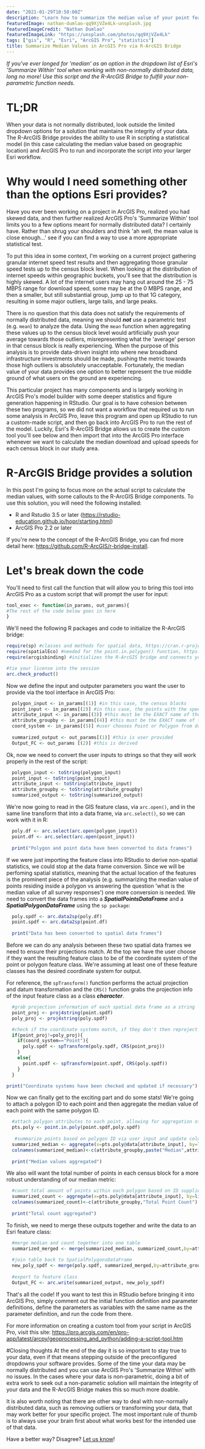 ```yaml
---
date: "2021-01-29T10:50:00Z"
description: "Learn how to summarize the median value of your point features within a polygon feature class in ArcGIS Pro using the R-ArcGIS bridge."
featuredImage: nathan-dumlao-qq9XjVZe4Lk-unsplash.jpg
featuredImageCredit: "Nathan Dumlao"
featuredImageLink: "https://unsplash.com/photos/qq9XjVZe4Lk"
tags: ["gis", "R", "Esri", "ArcGIS Pro", "statistics"]
title: Summarize Median Values in ArcGIS Pro via R-ArcGIS Bridge
---
```

_If you've ever longed for 'median' as an option in the dropdown list of Esri's 'Summarize Within' tool when working with non-normally distributed data, long no more! Use this script and the R-ArcGIS Bridge to fulfill your non-parametric function needs._

# TL;DR
When your data is not normally distributed, look outside the limited dropdown options for a solution that maintains the integrity of your data. The R-ArcGIS Bridge provides the ability to use R in scripting a statistical model (in this case calculating the median value based on geographic location) and ArcGIS Pro to run and incorporate the script into your larger Esri workflow. 

# Why would I need something other than the options Esri provides?
Have you ever been working on a project in ArcGIS Pro, realized you had skewed data, and then further realized ArcGIS Pro's 'Summarize Within' tool limits you to a few options meant for normally distributed data? I certainly have. Rather than shrug your shoulders and think 'ah well, the mean value is close enough...' see if you can find a way to use a more appropriate statistical test.

To put this idea in some context, I'm working on a current project gathering granular internet speed test results and then aggregating those granular speed tests up to the census block level. When looking at the distribution of internet speeds within geographic buckets, you'll see that the distribution is highly skewed. A lot of the internet users may hang out around the 25 - 75 MBPS range for download speed, some may be at the 0 MBPS range, and then a smaller, but still substantial group, jump up to that 1G category, resulting in some major outliers, large tails, and large peaks. 

There is no question that this data does not satisfy the requirements of normally distributed data, meaning we should ***not*** use a parametric test (e.g. `mean`) to analyze the data. Using the `mean` function when aggregating these values up to the census block level would artificially push your average towards those outliers, misrepresenting what the 'average' person in that census block is really experiencing. When the purpose of this analysis is to provide data-driven insight into where new broadband infrastructure investments should be made, pushing the metric towards those high outliers is absolutely unacceptable. Fortunately, the median value of your data provides one option to better represent the true middle ground of what users on the ground are experiencing. 

This particular project has many components and is largely working in ArcGIS Pro's model builder with some deeper statistics and figure generation happening in RStudio. Our goal is to have cohesion between these two programs, so we did not want a workflow that required us to run some analysis in ArcGIS Pro, leave this program and open up RStudio to run a custom-made script, and then go back into ArcGIS Pro to run the rest of the model. Luckily, Esri's R-ArcGIS Bridge allows us to create the custom tool you'll see below and then import that into the ArcGIS Pro interface whenever we want to calculate the median download and upload speeds for each census block in our study area.  

# R-ArcGIS Bridge provides a solution
In this post I'm going to focus more on the actual script to calculate the median values, with some callouts to the R-ArcGIS Bridge components. To use this solution, you will need the following installed:
- R and Rstudio 3.5 or later (https://rstudio-education.github.io/hopr/starting.html) 
- ArcGIS Pro 2.2 or later

If you're new to the concept of the R-ArcGIS Bridge, you can fnd more detail here: https://github.com/R-ArcGIS/r-bridge-install.

# Let's break down the code
You'll need to first call the function that will allow you to bring this tool into ArcGIS Pro as a custom script that will prompt the user for input:
```r
tool_exec <- function(in_params, out_params){
#The rest of the code below goes in here
}
```
We'll need the following R packages and code to initialize the R-ArcGIS bridge:

```r
require(sp) #classes and methods for spatial data, https://cran.r-project.org/web/packages/sp/index.html
require(spatialEco) #needed for the point.in.polygon() function, https://cran.r-project.org/web/packages/spatialEco/index.html
require(arcgisbinding) #initializes the R-ArcGIS bridge and connects your Esri license info

#tie your license into the session
arc.check_product()
```
Now we define the input and outputer parameters you want the user to provide via the tool interface in ArcGIS Pro:

```r
  polygon_input <- in_params[(1)] #in this case, the census blocks
  point_input <- in_params[(2)] #in this case, the points with the speed test data
  attribute_input <- in_params[(3)] #this must be the EXACT name of the field in the data table
  attribute_groupby <- in_params[(4)] #this must be the EXACT name of the field in the data table
  coord_system <- in_params[(5)] #user chooses Point or Polygon from dropdown for the coordinate system they want to use
  
  summarized_output <- out_params[(1)] #this is user provided
  Output_FC <- out_params [(2)] #this is derived
```
Ok, now we need to convert the user inputs to strings so that they will work properly in the rest of the script:

```r
  polygon_input <- toString(polygon_input)
  point_input <- toString(point_input)
  attribute_input <- toString(attribute_input)
  attribute_groupby <- toString(attribute_groupby)
  summarized_output <- toString(summarized_output)
```
We're now going to read in the GIS feature class, via `arc.open()`, and in the same line transform that into a data frame, via `arc.select()`, so we can work with it in R:

```r
  poly.df <- arc.select(arc.open(polygon_input))
  point.df <- arc.select(arc.open(point_input))
  
  print("Polygon and point data have been converted to data frames")
```
If we were just importing the feature class into RStudio to derive non-spatial statistics, we could stop at the data frame conversion. Since we will be perfoming spatial statistics, meaning that the actual location of the features is the prominent piece of the analysis (e.g. summarizing the median value of points residing inside a polygon vs answering the question 'what is the median value of all survey responses') one more conversion is needed. We need to convert the data frames into a ***SpatialPointsDataFrame*** and a ***SpatialPolygonDataFrame*** using the `sp package`:

```r
  poly.spdf <- arc.data2sp(poly.df)
  point.spdf <- arc.data2sp(point.df)
  
  print("Data has been converted to spatial data frames")
```

Before we can do any analysis between these two spatial data frames we need to ensure their projections match. At the top we have the user choose if they want the resulting feature class to be of the coordinate system of the point or polygon feature class. We're assuming at least one of these feature classes has the desired coordinate system for output. 

For reference, the `spTransform()` function performs the actual projection and datum transformation and the `CRS()` function grabs the projection info of the input feature class as a class ***character***.

```r
  #grab projection information of each spatial data frame as a string
  point_proj <- proj4string(point.spdf)
  poly_proj <- proj4string(poly.spdf)

  #check if the coordinate systems match, if they don't then reproject one based on user input
  if(point_proj!=poly_proj){
    if(coord_system=="Point"){
      poly.spdf <- spTransform(poly.spdf, CRS(point_proj))
    }
    else{
      point.spdf <- spTransform(point.spdf, CRS(poly.spdf))
    }
  }

print("Coordinate systems have been checked and updated if necessary")
```
Now we can finally get to the exciting part and do some stats! We're going to attach a polygon ID to each point and then aggregate the median value of each point with the same polygon ID. 

```r
  #attach polygon attributes to each point, allowing for aggregation of a point numeric value by a polygon ID
  pts.poly <- point.in.poly(point.spdf,poly.spdf)
 
   #summarize points based on polygon ID via user input and update column names
  summarized_median <- aggregate(x=pts.poly@data[attribute_input], by=list(pts.poly@data[ ,attribute_groupby]), FUN=median, drop=TRUE)
  colnames(summarized_median)<-c(attribute_groupby,paste("Median",attribute_input))
  
  print("Median values aggregated")
```
We also will want the total number of points in each census block for a more robust understanding of our median metric:

```r
  #count total amount of points within each polygon based on ID supplied by user
  summarized_count <- aggregate(x=pts.poly@data[attribute_input], by=list(pts.poly@data[, attribute_groupby]), FUN=length, drop=TRUE)
  colnames(summarized_count)<-c(attribute_groupby,"Total Point Count")
  
  print("Total count aggregated")
```
To finish, we need to merge these outputs together and write the data to an Esri feature class:

```r
  #merge median and count together into one table
  summarized_merged <- merge(summarized_median, summarized_count,by=attribute_groupby)
  
  #join table back to SpatialPolygonsDataFrame 
  new_poly_spdf <- merge(poly.spdf, summarized_merged,by=attribute_groupby)
  
  #export to feature class
  Output_FC <- arc.write(summarized_output, new_poly_spdf)
```

That's all the code! If you want to test this in RStudio before bringing it into ArcGIS Pro, simply comment out the initial function definition and parameter definitions, define the parameters as variables with the same name as the parameter definition, and run the code from there. 

For more information on creating a custom tool from your script in ArcGIS Pro, visit this site: https://pro.arcgis.com/en/pro-app/latest/arcpy/geoprocessing_and_python/adding-a-script-tool.htm

#Closing thoughts
At the end of the day it is so important to stay true to your data, even if that means stepping outside of the preconfigured dropdowns your software provides. Some of the time your data may be normally distributed and you can use ArcGIS Pro's 'Summarize Within' with no issues. In the cases where your data is non-parametric, doing a bit of extra work to seek out a non-parametic solution will maintain the integrity of your data and the R-ArcGIS Bridge makes this so much more doable.

It is also worth noting that there are other way to deal with non-normally distributed data, such as removing outliers or transforming your data, that may work better for your specific project. The most important rule of thumb is to always use your brain first about what works best for the intended use of that data.

Have a better way? Disagree? [Let us know](https://github.com/merit-network/merit-network.github.io/issues)!
